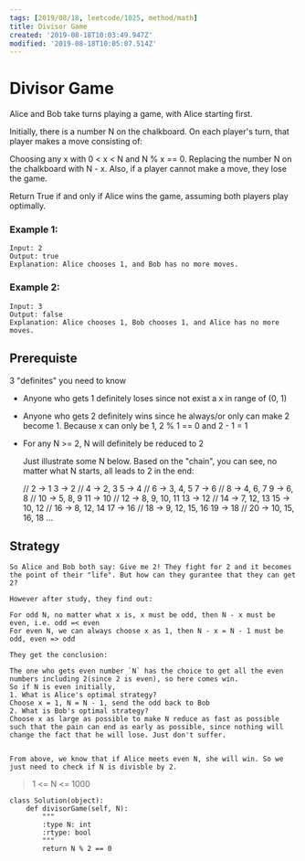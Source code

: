 ```yaml
---
tags: [2019/08/18, leetcode/1025, method/math]
title: Divisor Game
created: '2019-08-18T10:03:49.947Z'
modified: '2019-08-18T10:05:07.514Z'
---
```


# Divisor Game

Alice and Bob take turns playing a game, with Alice starting first.

Initially, there is a number N on the chalkboard.  On each player's turn, that player makes a move consisting of:

Choosing any x with 0 < x < N and N % x == 0.
Replacing the number N on the chalkboard with N - x.
Also, if a player cannot make a move, they lose the game.

Return True if and only if Alice wins the game, assuming both players play optimally.

### Example 1:

```
Input: 2
Output: true
Explanation: Alice chooses 1, and Bob has no more moves.
```

### Example 2:

```
Input: 3
Output: false
Explanation: Alice chooses 1, Bob chooses 1, and Alice has no more moves.
```

## Prerequiste

3 "definites" you need to know

* Anyone who gets 1 definitely loses since not exist a x in range of (0, 1)
* Anyone who gets 2 definitely wins since he always/or only can make 2 become 1. Because x can only be 1, 2 % 1 == 0 and 2 - 1 = 1
* For any N >= 2, N will definitely be reduced to 2

  Just illustrate some N below. Based on the "chain", you can see, no matter what N starts, all leads to 2 in the end:

  //  2 -> 1
      3 -> 2
  //  4 -> 2, 3
      5 -> 4
  //  6 -> 3, 4, 5
  	  7 -> 6
  //  8 -> 4, 6, 7
      9 -> 6, 8
  //  10 -> 5, 8, 9
      11 -> 10
  //  12 -> 8, 9, 10, 11
  	  13 -> 12
  //  14 -> 7, 12, 13
  	  15 -> 10, 12
  //  16 -> 8, 12, 14
  	  17 -> 16
  //  18 -> 9, 12, 15, 16
  	  19 -> 18
  //  20 -> 10, 15, 16, 18
  ...

## Strategy

```
So Alice and Bob both say: Give me 2! They fight for 2 and it becomes the point of their "life". But how can they gurantee that they can get 2?

However after study, they find out:

For odd N, no matter what x is, x must be odd, then N - x must be even, i.e. odd =< even
For even N, we can always choose x as 1, then N - x = N - 1 must be odd, even => odd

They get the conclusion:

The one who gets even number `N` has the choice to get all the even numbers including 2(since 2 is even), so here comes win.
So if N is even initially,
1. What is Alice's optimal strategy?
Choose x = 1, N = N - 1, send the odd back to Bob
2. What is Bob's optimal strategy?
Choose x as large as possible to make N reduce as fast as possible such that the pain can end as early as possible, since nothing will change the fact that he will lose. Just don't suffer.


From above, we know that if Alice meets even N, she will win. So we just need to check if N is divisble by 2.
```


> 1 <= N <= 1000

```
class Solution(object):
    def divisorGame(self, N):
        """
        :type N: int
        :rtype: bool
        """
        return N % 2 == 0
```
